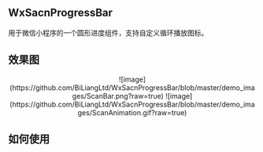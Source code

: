 ## WxSacnProgressBar
用于微信小程序的一个圆形进度组件，支持自定义循环播放图标。

## 效果图
<center>![image](https://github.com/BiLiangLtd/WxSacnProgressBar/blob/master/demo_images/ScanBar.png?raw=true) ![image](https://github.com/BiLiangLtd/WxSacnProgressBar/blob/master/demo_images/ScanAnimation.gif?raw=true)</center>  
  
## 如何使用

